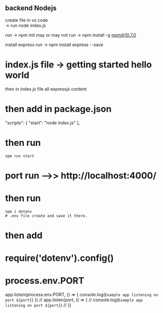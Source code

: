 
## backend Nodejs

create file in vs code  
-> run node index.js 

run -> npm init
may or may not run -> npm install -g npm@10.7.0

install express
run -> npm install express --save

# index.js file  -> getting started hello world 
then in index.js file  all expressjs content

# then add in package.json 
"scripts": {
    "start": "node index.js"
  }, 

# then run 
    npm run start
# port  run -->>  http://localhost:4000/

# then run 
    npm i dotenv
    # .env file create and save it there.

# then add      
 # require('dotenv').config() 
 # process.env.PORT
app.listen(process.env.PORT, () => {
  console.log(`Example app listening on port ${port}`)
})
// app.listen(port, () => {
//   console.log(`Example app listening on port ${port}`)
// })

<!--    https://www.npmjs.com/package/dotenv   -->
<!--   https://expressjs.com/    --> 

